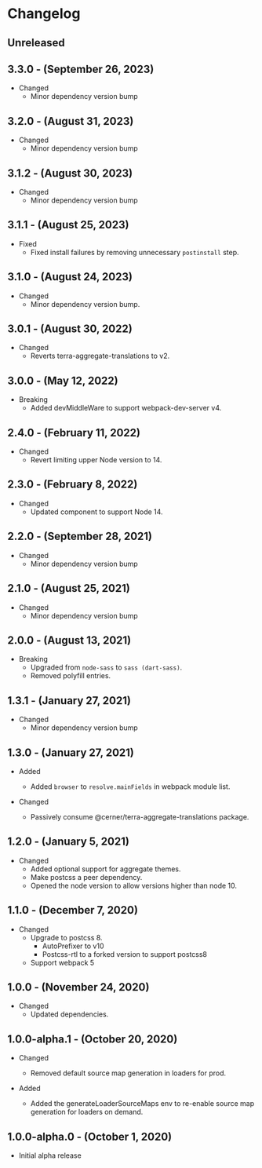 # Changelog

## Unreleased

## 3.3.0 - (September 26, 2023)

* Changed
  * Minor dependency version bump

## 3.2.0 - (August 31, 2023)

* Changed
  * Minor dependency version bump

## 3.1.2 - (August 30, 2023)

* Changed
  * Minor dependency version bump

## 3.1.1 - (August 25, 2023)

* Fixed
  * Fixed install failures by removing unnecessary `postinstall` step.

## 3.1.0 - (August 24, 2023)

* Changed
  * Minor dependency version bump.

## 3.0.1 - (August 30, 2022)

* Changed
  * Reverts terra-aggregate-translations to v2.

## 3.0.0 - (May 12, 2022)

* Breaking
  * Added devMiddleWare to support webpack-dev-server v4.

## 2.4.0 - (February 11, 2022)

* Changed
  * Revert limiting upper Node version to 14.

## 2.3.0 - (February 8, 2022)

* Changed
  * Updated component to support Node 14.
## 2.2.0 - (September 28, 2021)

* Changed
  * Minor dependency version bump

## 2.1.0 - (August 25, 2021)

* Changed
  * Minor dependency version bump

## 2.0.0 - (August 13, 2021)

* Breaking
  * Upgraded from `node-sass` to `sass (dart-sass)`.
  * Removed polyfill entries.

## 1.3.1 - (January 27, 2021)

* Changed
  * Minor dependency version bump

## 1.3.0 - (January 27, 2021)

* Added
  * Added `browser` to `resolve.mainFields` in webpack module list.

* Changed
  * Passively consume @cerner/terra-aggregate-translations package.

## 1.2.0 - (January 5, 2021)

* Changed
  * Added optional support for aggregate themes.
  * Make postcss a peer dependency.
  * Opened the node version to allow versions higher than node 10.

## 1.1.0 - (December 7, 2020)

* Changed
  * Upgrade to postcss 8.
    * AutoPrefixer to v10
    * Postcss-rtl to a forked version to support postcss8
  * Support webpack 5

## 1.0.0 - (November 24, 2020)

* Changed
  * Updated dependencies.

## 1.0.0-alpha.1 - (October 20, 2020)

* Changed
  * Removed default source map generation in loaders for prod.

* Added
  * Added the generateLoaderSourceMaps env to re-enable source map generation for loaders on demand.

## 1.0.0-alpha.0 - (October 1, 2020)

* Initial alpha release

